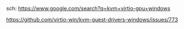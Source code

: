 sch: https://www.google.com/search?q=kvm+virtio-gpu+windows

https://github.com/virtio-win/kvm-guest-drivers-windows/issues/773
